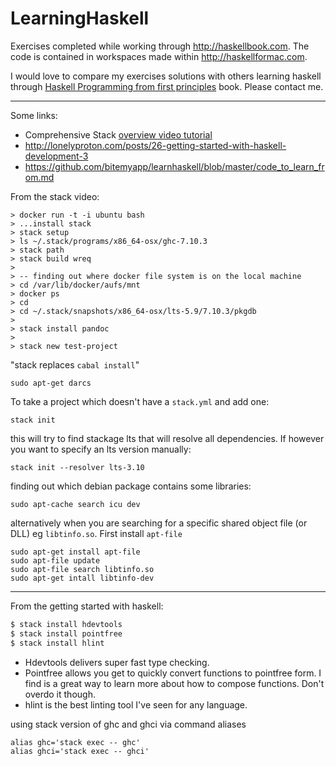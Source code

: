 # LearningHaskell
Exercises completed while working through http://haskellbook.com. The code is contained in 
workspaces made within http://haskellformac.com.

I would love to compare my exercises solutions with others learning haskell through [Haskell Programming from first principles](http://haskellbook.com) book. Please contact me.

----

Some links:
* Comprehensive Stack [overview video tutorial](https://www.youtube.com/watch?v=sRonIB8ZStw)
* http://lonelyproton.com/posts/26-getting-started-with-haskell-development-3
* https://github.com/bitemyapp/learnhaskell/blob/master/code_to_learn_from.md

From the stack video:
```
> docker run -t -i ubuntu bash
> ...install stack
> stack setup
> ls ~/.stack/programs/x86_64-osx/ghc-7.10.3
> stack path
> stack build wreq
>
> -- finding out where docker file system is on the local machine
> cd /var/lib/docker/aufs/mnt
> docker ps
> cd 
> cd ~/.stack/snapshots/x86_64-osx/lts-5.9/7.10.3/pkgdb
>
> stack install pandoc
>
> stack new test-project
```

"stack replaces `cabal install`"

```
sudo apt-get darcs
```

To take a project which doesn't have a `stack.yml` and add one:

```
stack init
```
this will try to find stackage lts that will resolve all dependencies. If however you want to specify an lts version manually:

```
stack init --resolver lts-3.10
```

finding out which debian package contains some libraries:

```
sudo apt-cache search icu dev
```

alternatively when you are searching for a specific shared object file (or DLL) eg `libtinfo.so`. First install `apt-file`

```
sudo apt-get install apt-file
sudo apt-file update
sudo apt-file search libtinfo.so
sudo apt-get intall libtinfo-dev
```


---

From the getting started with haskell:

```bash
$ stack install hdevtools
$ stack install pointfree
$ stack install hlint
```
* Hdevtools delivers super fast type checking.
* Pointfree allows you get to quickly convert functions to pointfree form. I find is a great way to learn more about how to compose functions. Don't overdo it though.
* hlint is the best linting tool I've seen for any language.

using stack version of ghc and ghci via command aliases
```
alias ghc='stack exec -- ghc'
alias ghci='stack exec -- ghci'
```
